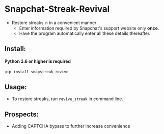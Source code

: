 # Snapchat-Streak-Revival
- Restore streaks 🔥 in a convenient manner
    - Enter information required by Snapchat's support website only **once**.
    - Have the program automatically enter all these details thereafter.

## Install:
#### Python 3.6 or higher is required
```sh
pip install snapstreak_revive
```

## Usage:
- To restore streaks, run `revive_streak` in command line.

## Prospects:
- Adding CAPTCHA bypass to further increase convenience
